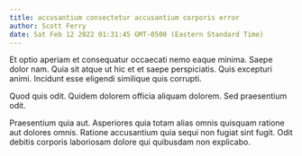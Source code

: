 ```yaml
---
title: accusantium consectetur accusantium corporis error
author: Scott Ferry
date: Sat Feb 12 2022 01:31:45 GMT-0500 (Eastern Standard Time)
---
```

Et optio aperiam et consequatur occaecati nemo eaque minima. Saepe dolor nam. Quia sit atque ut hic et et saepe perspiciatis. Quis excepturi animi. Incidunt esse eligendi similique quis corrupti.

 Quod quis odit. Quidem dolorem officia aliquam dolorem. Sed praesentium odit.

 Praesentium quia aut. Asperiores quia totam alias omnis quisquam ratione aut dolores omnis. Ratione accusantium quia sequi non fugiat sint fugit. Odit debitis corporis laboriosam dolore qui quibusdam non explicabo.